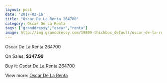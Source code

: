 ```yaml
---
layout: post
date: '2017-02-16'
title: "Oscar De La Renta 264700"
category: Oscar De La Renta
tags: ["granddressy","oscar","renta"]
image: http://img.granddressy.com/19809-thickbox_default/oscar-de-la-renta-264700.jpg
---
```

Oscar De La Renta 264700

On Sales: **$347.99**
<a href="https://www.granddressy.com/en/oscar-de-la-renta/18790-oscar-de-la-renta-264700.html"><amp-img layout="responsive" width="600" height="600" src="//img.granddressy.com/19809-thickbox_default/oscar-de-la-renta-264700.jpg" alt="Oscar De La Renta 264700 0" /></a>

Buy it: [Oscar De La Renta 264700](https://www.granddressy.com/en/oscar-de-la-renta/18790-oscar-de-la-renta-264700.html "Oscar De La Renta 264700")

View more: [Oscar De La Renta](https://www.granddressy.com/en/90-oscar-de-la-renta "Oscar De La Renta")